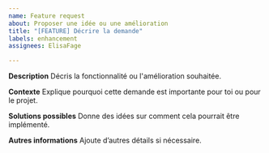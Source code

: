 ```yaml
---
name: Feature request
about: Proposer une idée ou une amélioration
title: "[FEATURE] Décrire la demande"
labels: enhancement
assignees: ElisaFage

---
```


**Description**
Décris la fonctionnalité ou l'amélioration souhaitée.

**Contexte**
Explique pourquoi cette demande est importante pour toi ou pour le projet.

**Solutions possibles**
Donne des idées sur comment cela pourrait être implémenté.

**Autres informations**
Ajoute d’autres détails si nécessaire.
